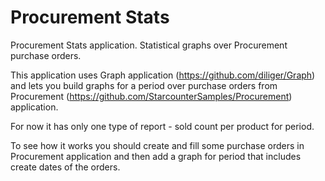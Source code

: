# Procurement Stats
Procurement Stats application. Statistical graphs over Procurement purchase orders.

This application uses Graph application (https://github.com/diliger/Graph) and lets 
you build graphs for a period over purchase orders from Procurement (https://github.com/StarcounterSamples/Procurement) application.

For now it has only one type of report - sold count per product for period.

To see how it works you should create and fill some purchase orders in Procurement application and then add a graph 
for period that includes create dates of the orders.
